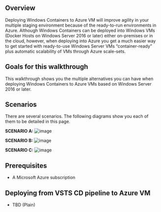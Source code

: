 ##  Overview
Deploying Windows Containers to Azure VM will improve agility in your multiple staging environment because of the ready-to-run environments in Azure. Although Windows Containers can be deployed into Windows VMs (Docker Hosts on Windows Server 2016 or later) either on-premises or in the cloud, however, when deploying into Azure you get a much easier way to get started with ready-to-use Windows Server VMs “container-ready” plus automatic scalability of VMs through Azure scale-sets.

##  Goals for this walkthrough
This walkthrough shows you the multiple alternatives you can have when deploying Windows Containers to Azure VMs based on Windows Server 2016 or later.

##  Scenarios
There are several scenarios. The following diagrams show you each of them to be detailed in this page.

**SCENARIO A:**
![image](https://user-images.githubusercontent.com/1712635/30402751-b976ac40-9893-11e7-9666-de94de842d31.png)

**SCENARIO B:**
![image](https://user-images.githubusercontent.com/1712635/30402804-d62632a2-9893-11e7-817a-f9f616cdf380.png)

**SCENARIO C:**
![image](https://user-images.githubusercontent.com/1712635/30403848-692350f4-9898-11e7-881a-e302f7fc7385.png)

## Prerequisites
- A Microsoft Azure subscription


## Deploying from VSTS CD pipeline to Azure VM 
- TBD (Plain)